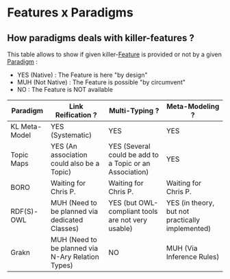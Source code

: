 Features x Paradigms
==

How paradigms deals with killer-features ?
-

This table allows to show if given killer-<a href="https://github.com/iPlumb3r/KeQuarks/tree/master/Features">Feature</a> is provided or not by a given <a href="https://github.com/iPlumb3r/KeQuarks/tree/master/Paradigms">Paradigm</a> :
* YES (Native) : The Feature is here "by design"
* MUH (Not Native) : The Feature is possible "by circumvent"
* NO : The Feature is NOT available

<table>
    <thead>
        <tr>
            <th>Paradigm</th>
            <th>Link Reification ?</th>
            <th>Multi-Typing ?</th>           
            <th>Meta-Modeling ?</th>
        </tr>
    </thead>
    <tbody>
        <tr>
            <td>KL Meta-Model</td>
            <td>YES (Systematic)</td>
            <td>YES</td>
            <td>YES</td>
        </tr>
        <tr>
            <td>Topic Maps</td>
            <td>YES (An association could also be a Topic)</td>
            <td>YES (Several <instanceOf> could be add to a Topic or an Association)</td>
            <td>YES</td>
        </tr>
        <tr>
            <td>BORO</td>
            <td>Waiting for Chris P.</td>
            <td>Waiting for Chris P.</td>
            <td>Waiting for Chris P.</td>
        </tr>
        <tr>
            <td>RDF(S)-OWL</td>
            <td>MUH (Need to be planned via dedicated Classes)</td>
            <td>YES (but OWL-compliant tools are not very usable)</td>
            <td>YES (in theory, but not practically implemented)</td>
        </tr>
        <tr>
            <td>Grakn</td>
            <td>MUH (Need to be planned via N-Ary Relation Types)</td>
            <td>NO</td>
            <td>MUH (Via Inference Rules)</td>
        </tr>
     </tbody>
</table>
